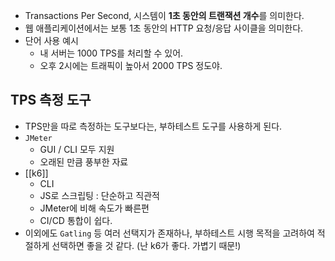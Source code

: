 - Transactions Per Second, 시스템이 **1초 동안의 트랜잭션 개수**를 의미한다.
- 웹 애플리케이션에서는 보통 1초 동안의 HTTP 요청/응답 사이클을 의미한다.
- 단어 사용 예시
	- 내 서버는 1000 TPS를 처리할 수 있어.
	- 오후 2시에는 트래픽이 높아서 2000 TPS 정도야.
## TPS 측정 도구
- TPS만을 따로 측정하는 도구보다는, 부하테스트 도구를 사용하게 된다.
- `JMeter` 
	- GUI / CLI 모두 지원
	- 오래된 만큼 풍부한 자료
- [[k6]]
	- CLI
	- JS로 스크립팅 : 단순하고 직관적
	- JMeter에 비해 속도가 빠른편
	- CI/CD 통합이 쉽다.
- 이외에도 `Gatling` 등 여러 선택지가 존재하나, 부하테스트 시행 목적을 고려하여 적절하게 선택하면 좋을 것 같다. (난 k6가 좋다. 가볍기 때문!)
